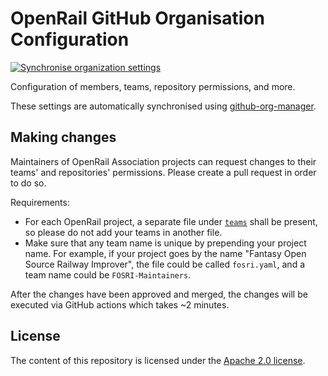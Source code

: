 # OpenRail GitHub Organisation Configuration

[![Synchronise organization settings](https://github.com/OpenRailAssociation/openrail-org-config/actions/workflows/sync.yaml/badge.svg)](https://github.com/OpenRailAssociation/openrail-org-config/actions/workflows/sync.yaml)

Configuration of members, teams, repository permissions, and more.

These settings are automatically synchronised using [github-org-manager](https://github.com/OpenRailAssociation/github-org-manager).

## Making changes

Maintainers of OpenRail Association projects can request changes to their teams' and repositories' permissions. Please create a pull request in order to do so.

Requirements:
* For each OpenRail project, a separate file under [`teams`](./teams/) shall be present, so please do not add your teams in another file.
* Make sure that any team name is unique by prepending your project name. For example, if your project goes by the name "Fantasy Open Source Railway Improver", the file could be called `fosri.yaml`, and a team name could be `FOSRI-Maintainers`.

After the changes have been approved and merged, the changes will be executed via GitHub actions which takes ~2 minutes.

## License

The content of this repository is licensed under the [Apache 2.0 license](https://www.apache.org/licenses/LICENSE-2.0).
